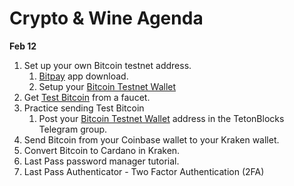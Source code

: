# Crypto & Wine Agenda
__Feb 12__


1. Set up your own Bitcoin testnet address.
    1. [Bitpay] app download.
    2. Setup your [Bitcoin Testnet Wallet]
1. Get [Test Bitcoin] from a faucet.
1. Practice sending Test Bitcoin
    1. Post your [Bitcoin Testnet Wallet] address in the TetonBlocks Telegram group.
1. Send Bitcoin from your Coinbase wallet to your Kraken wallet.
1. Convert Bitcoin to Cardano in Kraken. 
1. Last Pass password manager tutorial.
1. Last Pass Authenticator - Two Factor Authentication (2FA)


[Bitpay]: https://bitpay.com/wallet
[Bitcoin Testnet Wallet]: https://support.bitpay.com/hc/en-us/articles/360015463612-How-to-Create-a-Testnet-Wallet
[Test Bitcoin]: https://bitcoinfaucet.uo1.net/send.php
[LastPass]: https://lastpass.com/misc_download2.php
[Kraken]: https://r.kraken.com/QRqMz
